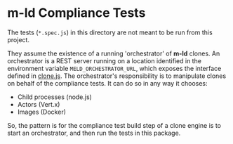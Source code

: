 # **m-ld** Compliance Tests
The tests (`*.spec.js`) in this directory are not meant to be run from this
project.

They assume the existence of a running 'orchestrator' of **m-ld** clones. An
orchestrator is a REST server running on a location identified in the
environment variable `MELD_ORCHESTRATOR_URL`, which exposes the interface
defined in [clone.js](./clone.js). The orchestrator's responsibility is to
manipulate clones on behalf of the compliance tests. It can do so in any way it
chooses:
* Child processes (node.js)
* Actors (Vert.x)
* Images (Docker)

So, the pattern is for the compliance test build step of a clone engine is to
start an orchestrator, and then run the tests in this package.
